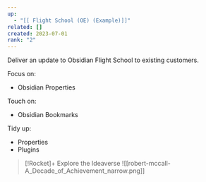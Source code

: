 ```yaml
---
up:
  - "[[ Flight School (OE) (Example)]]"
related: []
created: 2023-07-01
rank: "2"
---
```


Deliver an update to Obsidian Flight School to existing customers.

Focus on:

- Obsidian Properties

Touch on:

- Obsidian Bookmarks

Tidy up:

- Properties
- Plugins




> [!Rocket]+ Explore the Ideaverse
> ![[robert-mccall-A_Decade_of_Achievement_narrow.png]]